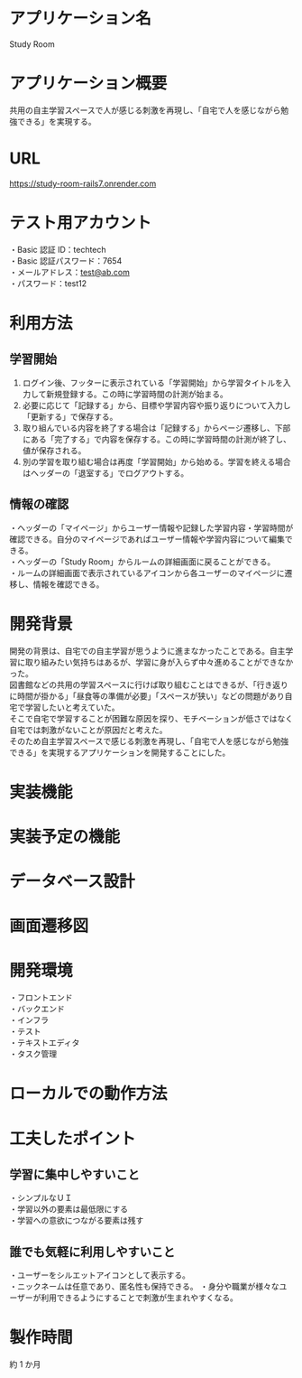 # アプリケーション名

Study Room

# アプリケーション概要

共用の自主学習スペースで人が感じる刺激を再現し、「自宅で人を感じながら勉強できる」を実現する。

# URL

https://study-room-rails7.onrender.com

# テスト用アカウント

・Basic 認証 ID：techtech  
・Basic 認証パスワード：7654  
・メールアドレス：test@ab.com  
・パスワード：test12

# 利用方法

## 学習開始

1. ログイン後、フッターに表示されている「学習開始」から学習タイトルを入力して新規登録する。この時に学習時間の計測が始まる。
2. 必要に応じて「記録する」から、目標や学習内容や振り返りについて入力し「更新する」で保存する。
3. 取り組んでいる内容を終了する場合は「記録する」からページ遷移し、下部にある「完了する」で内容を保存する。この時に学習時間の計測が終了し、値が保存される。
4. 別の学習を取り組む場合は再度「学習開始」から始める。学習を終える場合はヘッダーの「退室する」でログアウトする。

## 情報の確認

・ヘッダーの「マイページ」からユーザー情報や記録した学習内容・学習時間が確認できる。自分のマイページであればユーザー情報や学習内容について編集できる。  
・ヘッダーの「Study Room」からルームの詳細画面に戻ることができる。  
・ルームの詳細画面で表示されているアイコンから各ユーザーのマイページに遷移し、情報を確認できる。

# 開発背景

開発の背景は、自宅での自主学習が思うように進まなかったことである。自主学習に取り組みたい気持ちはあるが、学習に身が入らず中々進めることができなかった。  
図書館などの共用の学習スペースに行けば取り組むことはできるが、「行き返りに時間が掛かる」「昼食等の準備が必要」「スペースが狭い」などの問題があり自宅で学習したいと考えていた。  
そこで自宅で学習することが困難な原因を探り、モチベーションが低さではなく自宅では刺激がないことが原因だと考えた。  
そのため自主学習スペースで感じる刺激を再現し、「自宅で人を感じながら勉強できる」を実現するアプリケーションを開発することにした。

# 実装機能

# 実装予定の機能

# データベース設計

# 画面遷移図

# 開発環境

・フロントエンド  
・バックエンド  
・インフラ  
・テスト  
・テキストエディタ  
・タスク管理

# ローカルでの動作方法

# 工夫したポイント

## 学習に集中しやすいこと

・シンプルなＵＩ  
・学習以外の要素は最低限にする  
・学習への意欲につながる要素は残す

## 誰でも気軽に利用しやすいこと

・ユーザーをシルエットアイコンとして表示する。  
・ニックネームは任意であり、匿名性も保持できる。
・身分や職業が様々なユーザーが利用できるようにすることで刺激が生まれやすくなる。

# 製作時間

約 1 か月
